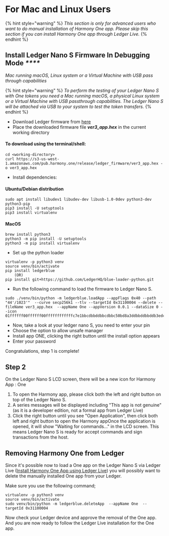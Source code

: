 # For Mac and Linux Users

{% hint style="warning" %}
_This section is only for advanced users who want to do manual installation of Harmony One app.  Please skip this section if you can install Harmony One app through Ledger Live._
{% endhint %}

## Install Ledger Nano S Firmware In Debugging Mode _****_ 

_Mac running macOS, Linux system or a Virtual Machine with USB pass through capabilities_

{% hint style="warning" %}
_To perform the testing of your Ledger Nano S with One tokens you need a Mac running macOS, a physical Linux system or a Virtual Machine with USB passthrough capabilities. The Ledger Nano S will be attached via USB to your system to test the token transfers._
{% endhint %}

* Download Ledger firmware from [here](https://s3-us-west-1.amazonaws.com/pub.harmony.one/release/ledger_firmware/ver3_app.hex) 
* Place the downloaded firmware file _**ver3\_app.hex**_ in the current working directory

#### To download using the terminal/shell:

```text
cd <working-directory>
curl https://s3-us-west-1.amazonaws.com/pub.harmony.one/release/ledger_firmware/ver3_app.hex -o ver3_app.hex
```

* Install dependencies:

#### Ubuntu/Debian distribution

```text
sudo apt install libudev1 libudev-dev libusb-1.0-0dev python3-dev python3-pip
pip3 install -U setuptools
pip3 install virtualenv
```

#### MacOS

```text
brew install python3
python3 -m pip install -U setuptools
python3 -m pip install virtualenv
```

* Set up the python loader

```text
virtualenv -p python3 venv
source venv/bin/activate
pip install ledgerblue
    (OR)
pip install git+https://github.com/LedgerHQ/blue-loader-python.git
```

* Run the following command to load the firmware to Ledger Nano S.

```text
sudo ./venv/bin/python -m ledgerblue.loadApp --appFlags 0x40 --path "44'/1023'"  --curve secp256k1 --tlv --targetId 0x31100004 --delete --fileName ver3_app.hex  --appName One --appVersion 0.0.1 --dataSize 0 --icon 01ffffff00ffffff00ffffffffffffc7e1bbcdbbddbbcdbbc50bd8a3ddbbddbbddb3edc7e3ffffffff
```

* Now, take a look at your ledger nano S, you need to enter your pin
* Choose the option to allow unsafe manager
* Install app ONE, clicking the right button until the install option appears
* Enter your password

Congratulations, step 1 is complete!

## Step 2

On the Ledger Nano S LCD screen, there will be a new icon for Harmony App : One

1. To open the Harmony app, please click both the left and right button on top of the Ledger Nano S. 
2. A series messages will be displayed including "This app is not genuine" \(as it is a developer edition, not a formal app from Ledger Live\)
3. Click the right button until you see "Open Application",  then click both left and right button to open the Harmony appOnce the application is opened, it will show "Waiting for commands..." in the LCD screen. This means Ledger Nano S is ready for accept commands and sign transactions from the host.

## Removing Harmony One from Ledger

Since it's possible now to load a One app on the Ledger Nano S via Ledger Live \([Install Harmony One App using Ledger Live](install-harmony-one-app-using-ledger-live.md)\) you will possibly want to delete the manually installed One app from your Ledger.

Make sure you use the following command;

```text
virtualenv -p python3 venv
source venv/bin/activate
sudo venv/bin/python -m ledgerblue.deleteApp  --appName One  --targetId 0x31100004
```

Now check your Ledger device and approve the removal of the One app.  
And you are now ready to follow the Ledger Live installation for the One app.

